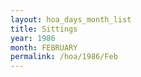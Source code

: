 ```yaml
---
layout: hoa_days_month_list
title: Sittings
year: 1986
month: FEBRUARY
permalink: /hoa/1986/Feb
---
```

